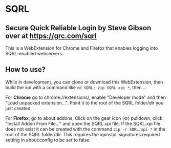 # SQRL

## Secure Quick Reliable Login by Steve Gibson over at https://grc.com/sqrl
This is a WebExtension for Chrome and Firefox that enables logging into SQRL-enabled webservers.

## How to use?
While in development, you can clone or download this WebExtension, then build the xpi with a command like `cd SQRL; zip SQRL.xpi *`, then ...

For **Chrome** go to chrome://extensions/, enable "Developer mode" and then "Load unpacked extension...". Point it to the root of the SQRL folder/dir you just created.

For **Firefox**, go to about:addons, Click on the gear icon (⚙) pulldown, click "Install Addon From File..." and open the SQRL.xpi file. If the SQRL.xpi file does not exist it can be created with the command `zip -r SQRL.xpi *` in the root of the SQRL folder/dir. This requires the xpinstall.signatures.required setting in about:config to be set to false.
